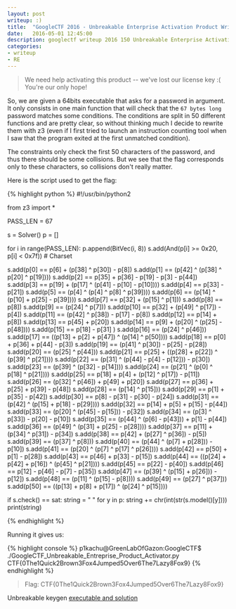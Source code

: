 ```yaml
---
layout: post
writeup: :)
title:  "GoogleCTF 2016 - Unbreakable Enterprise Activation Product Writeup (RE)"
date:   2016-05-01 12:45:00
description: googlectf writeup 2016 150 Unbreakable Enterprise Activation Product
categories:
- writeup
- RE
---
```


> We need help activating this product -- we've lost our license key :(
> You're our only hope!

So, we are given a 64bits executable that asks for a password in argument. It
only consists in one main function that will check that the `67 bytes long`
password matches some conditions. The conditions are split in 50 different
functions and are pretty clear, so without thinking much I decide to rewrite them
with z3 (even if I first tried to launch an instruction counting tool when I saw that
the program exited at the first unmatched condition).


The constraints only check the first 50 characters of the password, and thus
there should be some collisions. But we see that the flag corresponds only to
these characters, so collisions don't really matter.

Here is the script used to get the flag:

{% highlight python %}
#!/usr/bin/python2

from z3 import *

PASS_LEN = 67

s = Solver()
p = []

for i in range(PASS_LEN):
    p.append(BitVec(i, 8))
    s.add(And(p[i] >= 0x20, p[i] < 0x7f))  # Charset

s.add(p[0] == p[6] + (p[38] ^ p[30]) - p[8])
s.add(p[1] == (p[42] ^ (p[38] ^ p[20] ^ p[19])))
s.add(p[2] == p[35] + p[36] - p[19] - p[3] - p[44])
s.add(p[3] == p[19] + (p[17] ^ (p[41] - p[10] - p[10])))
s.add(p[4] == p[33] - p[21])
s.add(p[5] == (p[4] ^ (p[4] ^ p[8] ^ p[39])))
s.add(p[6] == (p[14] ^ (p[10] + p[25] - p[39])))
s.add(p[7] == p[32] + (p[15] ^ p[1]))
s.add(p[8] == p[8])
s.add(p[9] == (p[24] ^ p[7]))
s.add(p[10] == p[32] + (p[49] ^ p[17]) - p[4])
s.add(p[11] == (p[42] ^ p[38]) - p[17] - p[8])
s.add(p[12] == p[14] + p[8])
s.add(p[13] == p[45] + p[20])
s.add(p[14] == p[9] + (p[20] ^ (p[25] - p[48])))
s.add(p[15] == p[18] - p[31] )
s.add(p[16] == (p[24] ^ p[46]))
s.add(p[17] == ((p[13] + p[2] + p[47]) ^ (p[14] ^ p[50])))
s.add(p[18] == p[0] + p[36] + p[44] - p[3])
s.add(p[19] == (p[41] ^ p[30]) - p[25] - p[28])
s.add(p[20] == (p[25] ^ p[44]))
s.add(p[21] == p[25] + ((p[28] + p[22]) ^ (p[39] ^ p[21])))
s.add(p[22] == (p[31] ^ (p[44] - p[4] - p[12])) - p[30])
s.add(p[23] == (p[39] ^ (p[32] - p[14])))
s.add(p[24] == (p[21] ^ (p[0] ^ p[18] ^ p[21])))
s.add(p[25] == p[18] + p[4] + (p[12] ^ p[17]) - p[11])
s.add(p[26] == (p[32] ^ p[46]) + p[49] + p[20])
s.add(p[27] == p[36] + p[25] + p[39] - p[48])
s.add(p[28] == (p[14] ^ p[15]))
s.add(p[29] == p[1] + p[35] - p[42])
s.add(p[30] == p[8] - p[31] - p[30] - p[24])
s.add(p[31] == (p[42] ^ (p[15] + p[18] - p[29])))
s.add(p[32] == p[14] + p[5] + p[15] - p[44])
s.add(p[33] == (p[20] ^ (p[45] - p[15])) - p[32])
s.add(p[34] == (p[3] ^ p[33]) - p[20] - p[10])
s.add(p[35] == (p[44] ^ (p[6] - p[43])) + p[1] - p[44])
s.add(p[36] == (p[49] ^ (p[31] + p[25] - p[28])))
s.add(p[37] == p[11] + (p[34] ^ p[31]) - p[34])
s.add(p[38] == p[42] + (p[27] ^ p[36]) - p[5])
s.add(p[39] == (p[37] ^ p[8]))
s.add(p[40] == (p[44] ^ (p[7] + p[28])) - p[10])
s.add(p[41] == (p[20] ^ (p[7] ^ p[17] ^ p[26])))
s.add(p[42] == p[50] + p[1] - p[28])
s.add(p[43] == p[46] + p[33] - p[15])
s.add(p[44] == ((p[24] + p[42] + p[16]) ^ (p[45] ^ p[21])))
s.add(p[45] == p[22] - p[40])
s.add(p[46] == p[12] - p[46] - p[7] - p[35])
s.add(p[47] == (p[39] ^ (p[15] + p[26])) - p[12])
s.add(p[48] == (p[11] ^ (p[15] - p[8])))
s.add(p[49] == (p[27] ^ p[37]))
s.add(p[50] == ((p[13] + p[8] + p[17]) ^ (p[24] ^ p[15])))

if s.check() == sat:
    string = " "
    for y in p:
        string += chr(int(str(s.model()[y])))
    print(string)

{% endhighlight %}

Running it gives us:

{% highlight console %}
p1kachu@GreenLabOfGazon:GoogleCTF$ ./GoogleCTF_Unbreakable_Entreprise_Product_Activator.py
CTF{0The1Quick2Brown3Fox4Jumped5Over6The7Lazy8Fox9}
{% endhighlight %}

> Flag: CTF{0The1Quick2Brown3Fox4Jumped5Over6The7Lazy8Fox9}

Unbreakable keygen [executable and solution](/assets/content/googlectf16_keygen.tar.gz)
